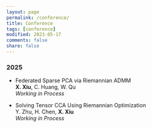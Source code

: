 ```yaml
---
layout: page
permalink: /conference/
title: Conference
tags: [conference]
modified: 2023-05-17 
comments: false
share: false
---
```







### 2025

* Federated Sparse PCA via Riemannian ADMM<br>
<b>X. Xiu</b>, C. Huang, W. Qu<br>
<i>Working in Process</i><br>


* Solving Tensor CCA Using Riemannian Optimization<br>
Y. Zhu, H. Chen, <b>X. Xiu</b><br>
<i>Working in Process</i><br>




